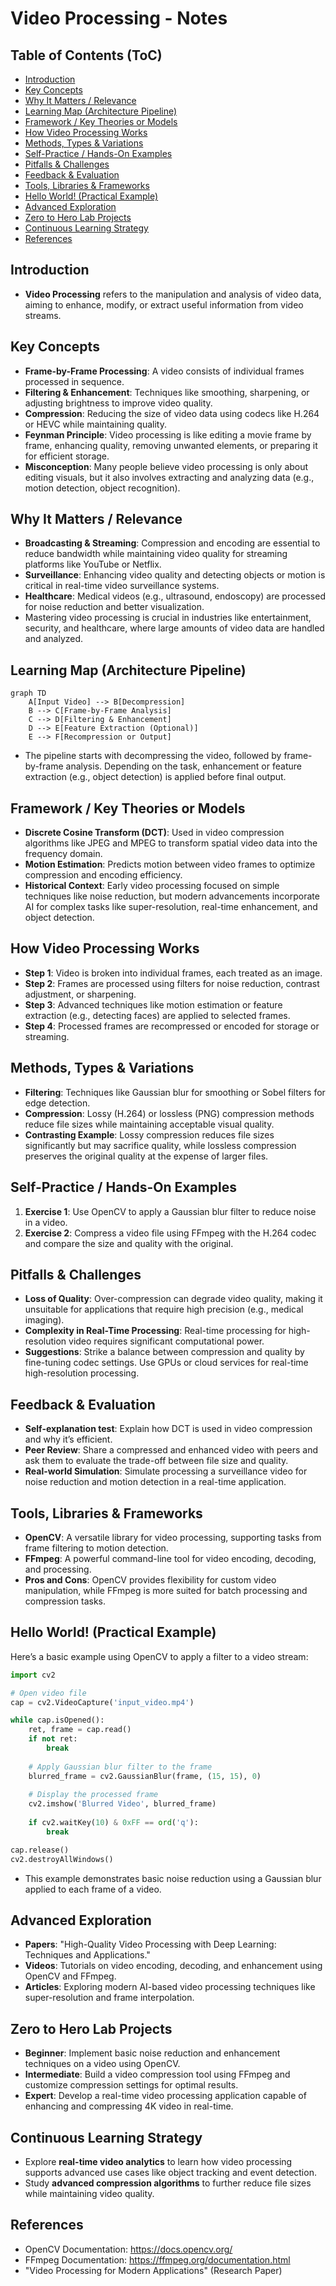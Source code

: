 # Video Processing - Notes

## Table of Contents (ToC)

  - [Introduction](#introduction)
  - [Key Concepts](#key-concepts)
  - [Why It Matters / Relevance](#why-it-matters--relevance)
  - [Learning Map (Architecture Pipeline)](#learning-map-architecture-pipeline)
  - [Framework / Key Theories or Models](#framework--key-theories-or-models)
  - [How Video Processing Works](#how-video-processing-works)
  - [Methods, Types \& Variations](#methods-types--variations)
  - [Self-Practice / Hands-On Examples](#self-practice--hands-on-examples)
  - [Pitfalls \& Challenges](#pitfalls--challenges)
  - [Feedback \& Evaluation](#feedback--evaluation)
  - [Tools, Libraries \& Frameworks](#tools-libraries--frameworks)
  - [Hello World! (Practical Example)](#hello-world-practical-example)
  - [Advanced Exploration](#advanced-exploration)
  - [Zero to Hero Lab Projects](#zero-to-hero-lab-projects)
  - [Continuous Learning Strategy](#continuous-learning-strategy)
  - [References](#references)

## Introduction
- **Video Processing** refers to the manipulation and analysis of video data, aiming to enhance, modify, or extract useful information from video streams.

## Key Concepts
- **Frame-by-Frame Processing**: A video consists of individual frames processed in sequence.
- **Filtering & Enhancement**: Techniques like smoothing, sharpening, or adjusting brightness to improve video quality.
- **Compression**: Reducing the size of video data using codecs like H.264 or HEVC while maintaining quality.
- **Feynman Principle**: Video processing is like editing a movie frame by frame, enhancing quality, removing unwanted elements, or preparing it for efficient storage.
- **Misconception**: Many people believe video processing is only about editing visuals, but it also involves extracting and analyzing data (e.g., motion detection, object recognition).

## Why It Matters / Relevance
- **Broadcasting & Streaming**: Compression and encoding are essential to reduce bandwidth while maintaining video quality for streaming platforms like YouTube or Netflix.
- **Surveillance**: Enhancing video quality and detecting objects or motion is critical in real-time video surveillance systems.
- **Healthcare**: Medical videos (e.g., ultrasound, endoscopy) are processed for noise reduction and better visualization.
- Mastering video processing is crucial in industries like entertainment, security, and healthcare, where large amounts of video data are handled and analyzed.

## Learning Map (Architecture Pipeline)
```mermaid
graph TD
    A[Input Video] --> B[Decompression]
    B --> C[Frame-by-Frame Analysis]
    C --> D[Filtering & Enhancement]
    D --> E[Feature Extraction (Optional)]
    E --> F[Recompression or Output]
```
- The pipeline starts with decompressing the video, followed by frame-by-frame analysis. Depending on the task, enhancement or feature extraction (e.g., object detection) is applied before final output.

## Framework / Key Theories or Models
- **Discrete Cosine Transform (DCT)**: Used in video compression algorithms like JPEG and MPEG to transform spatial video data into the frequency domain.
- **Motion Estimation**: Predicts motion between video frames to optimize compression and encoding efficiency.
- **Historical Context**: Early video processing focused on simple techniques like noise reduction, but modern advancements incorporate AI for complex tasks like super-resolution, real-time enhancement, and object detection.

## How Video Processing Works
- **Step 1**: Video is broken into individual frames, each treated as an image.
- **Step 2**: Frames are processed using filters for noise reduction, contrast adjustment, or sharpening.
- **Step 3**: Advanced techniques like motion estimation or feature extraction (e.g., detecting faces) are applied to selected frames.
- **Step 4**: Processed frames are recompressed or encoded for storage or streaming.

## Methods, Types & Variations
- **Filtering**: Techniques like Gaussian blur for smoothing or Sobel filters for edge detection.
- **Compression**: Lossy (H.264) or lossless (PNG) compression methods reduce file sizes while maintaining acceptable visual quality.
- **Contrasting Example**: Lossy compression reduces file sizes significantly but may sacrifice quality, while lossless compression preserves the original quality at the expense of larger files.

## Self-Practice / Hands-On Examples
1. **Exercise 1**: Use OpenCV to apply a Gaussian blur filter to reduce noise in a video.
2. **Exercise 2**: Compress a video file using FFmpeg with the H.264 codec and compare the size and quality with the original.

## Pitfalls & Challenges
- **Loss of Quality**: Over-compression can degrade video quality, making it unsuitable for applications that require high precision (e.g., medical imaging).
- **Complexity in Real-Time Processing**: Real-time processing for high-resolution video requires significant computational power.
- **Suggestions**: Strike a balance between compression and quality by fine-tuning codec settings. Use GPUs or cloud services for real-time high-resolution processing.

## Feedback & Evaluation
- **Self-explanation test**: Explain how DCT is used in video compression and why it’s efficient.
- **Peer Review**: Share a compressed and enhanced video with peers and ask them to evaluate the trade-off between file size and quality.
- **Real-world Simulation**: Simulate processing a surveillance video for noise reduction and motion detection in a real-time application.

## Tools, Libraries & Frameworks
- **OpenCV**: A versatile library for video processing, supporting tasks from frame filtering to motion detection.
- **FFmpeg**: A powerful command-line tool for video encoding, decoding, and processing.
- **Pros and Cons**: OpenCV provides flexibility for custom video manipulation, while FFmpeg is more suited for batch processing and compression tasks.

## Hello World! (Practical Example)
Here’s a basic example using OpenCV to apply a filter to a video stream:
```python
import cv2

# Open video file
cap = cv2.VideoCapture('input_video.mp4')

while cap.isOpened():
    ret, frame = cap.read()
    if not ret:
        break
    
    # Apply Gaussian blur filter to the frame
    blurred_frame = cv2.GaussianBlur(frame, (15, 15), 0)
    
    # Display the processed frame
    cv2.imshow('Blurred Video', blurred_frame)
    
    if cv2.waitKey(10) & 0xFF == ord('q'):
        break

cap.release()
cv2.destroyAllWindows()
```
- This example demonstrates basic noise reduction using a Gaussian blur applied to each frame of a video.

## Advanced Exploration
- **Papers**: "High-Quality Video Processing with Deep Learning: Techniques and Applications."
- **Videos**: Tutorials on video encoding, decoding, and enhancement using OpenCV and FFmpeg.
- **Articles**: Exploring modern AI-based video processing techniques like super-resolution and frame interpolation.

## Zero to Hero Lab Projects
- **Beginner**: Implement basic noise reduction and enhancement techniques on a video using OpenCV.
- **Intermediate**: Build a video compression tool using FFmpeg and customize compression settings for optimal results.
- **Expert**: Develop a real-time video processing application capable of enhancing and compressing 4K video in real-time.

## Continuous Learning Strategy
- Explore **real-time video analytics** to learn how video processing supports advanced use cases like object tracking and event detection.
- Study **advanced compression algorithms** to further reduce file sizes while maintaining video quality.

## References
- OpenCV Documentation: https://docs.opencv.org/
- FFmpeg Documentation: https://ffmpeg.org/documentation.html
- "Video Processing for Modern Applications" (Research Paper)
